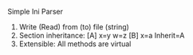 Simple Ini Parser
1. Write (Read) from (to) file (string)
2. Section inheritance:
[A]
x=y
w=z
[B]
x=a
Inherit=A
3. Extensible: All methods are virtual
